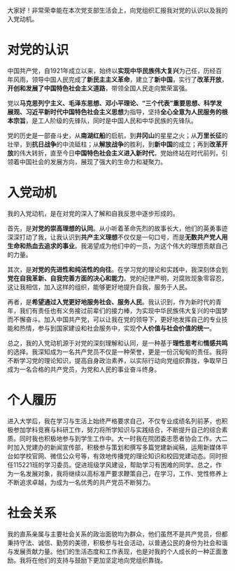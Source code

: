 大家好！非常荣幸能在本次党支部生活会上，向党组织汇报我对党的认识以及我的入党动机。
# 对党的认识

中国共产党，自1921年成立以来，始终以**实现中华民族伟大复兴**为己任，历经百年风雨，领导中国人民完成了**新民主主义革命**，建立了**新中国**，实行了**改革开放**，**开创和发展了中国特色社会主义道路**，带领全国人民走向繁荣富强。

党以**马克思列宁主义、毛泽东思想、邓小平理论、“三个代表”重要思想、科学发展观、习近平新时代中国特色社会主义思想**为指导，坚持**全心全意为人民服务的根本宗旨**，是工人阶级的先锋队，同时是中国人民和中华民族的先锋队。

党的历史是一部奋斗史，从**南湖红船**的启航，到**井冈山**的星星之火；从**万里长征**的壮举，到**抗日战争**的中流砥柱；从**解放战争**的胜利，到**新中国**的成立；再到**改革开放**的伟大转折，直至今日**中国特色社会主义进入新时代**，党始终站在时代前列，引领着中国社会的发展方向，展现了强大的生命力和凝聚力。

# 入党动机

我的入党动机，是在对党的深入了解和自我反思中逐步形成的。

首先，是**对党的崇高理想的认同**。从小听着革命先烈的故事长大，他们的英勇事迹深深打动了我，让我认识到**共产主义理想**不仅仅是一句口号，而是**无数共产党人用生命和热血去追求的事业**。我渴望成为他们中的一员，为这个伟大的理想贡献自己的力量。

其次，是**对党的先进性和纯洁性的向往**。在学习党的理论和实践中，我深刻体会到**党在自我革新、自我完善方面的决心和能力**。党的纪律严明，对腐败现象零容忍，这让我相信，加入这样的组织，能够更好地提升自我，服务于人民。

再者，是**希望通过入党更好地服务社会、服务人民**。我认识到，作为新时代的青年，我们有责任也有义务接过前辈们的接力棒，为实现中华民族伟大复兴的中国梦而不懈奋斗。加入中国共产党，可以让我在党的领导下，更好地发挥自己的专业技能和热情，参与到国家建设和社会服务中，实现**个人价值与社会价值的统一**。

总之，我的入党动机源于对党的深刻理解和认同，是一种基于**理性思考**和**情感共鸣**的选择。我深知成为一名共产党员不仅是一种荣誉，更是一份沉甸甸的责任。我将不断学习党的理论知识，提高自身政治素养，以实际行动向党组织靠拢，争取早日成为一名合格的共产党员，为党和人民的事业奋斗终身。

# 个人履历

进入大学后，我在学习与生活上始终严格要求自己，不仅专业成绩名列前茅，也积极参加学科竞赛与科研工作，努力将所学知识与实践结合，不断提升自己的综合素质。同时我也积极地参与到学生工作中。大一时我在院团委志愿者协会工作。大二时加入党建办的新闻宣传部，积极参与策划和撰写多篇党建新闻稿，运用新媒体平台如学校官网、微信公众号等，有效地传播党的理论知识和校园党建动态。同时担任115221班的学习委员。促进班级学风建设，帮助学习有困难的同学。总之，作为一名发展对象，我将继续以高标准严要求鞭策自己，在学习，工作、党性修养上不断追求卓越，为成为一名优秀的共产党员不断努力。

# 社会关系

我的直系亲属与主要社会关系的政治面貌均为群众，他们虽然不是共产党员，但都秉持守法、诚信、勤劳的美德，积极参与社会活动，以普通公民的身份为社会和谐与发展贡献力量。他们的生活态度和工作表现，也是对我的个人成长的一种正面激励。我将在他们的支持与鼓励下更加坚定地向党组织靠拢。